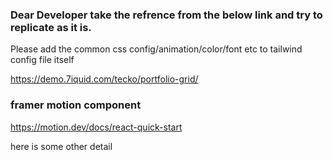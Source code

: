 ### Dear Developer take the refrence from the below link and try to replicate as it is.

<p style={color:red}> Please add the common css config/animation/color/font etc to tailwind config file itself </p>


https://demo.7iquid.com/tecko/portfolio-grid/


### framer motion component 

https://motion.dev/docs/react-quick-start



here is some other detail 
